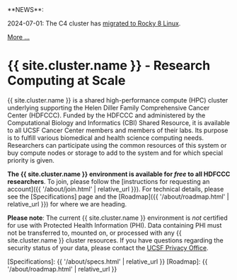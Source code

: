 <div class="alert alert-info" role="alert" markdown="1">
**NEWS**:<br/>

2024-07-01: The C4 cluster has [migrated to Rocky 8
Linux](/software/rocky-8-linux.html).<br>

<a href="{{ '/about/news.html' | relative_url }}">More ...</a>
</div>


# {{ site.cluster.name }} - Research Computing at Scale

{{ site.cluster.name }} is a shared high-performance compute (HPC)
cluster underlying supporting the Helen Diller Family Comprehensive
Cancer Center (HDFCCC). Funded by the HDFCCC and administered by the
Computational Biology and Informatics (CBI) Shared Resource, it is
available to all UCSF Cancer Center members and members of their
labs. Its purpose is to fulfill various biomedical and health science
computing needs.  Researchers can participate using the common
resources of this system or buy compute nodes or storage to add to the
system and for which special priority is given.

**The {{ site.cluster.name }} environment is available for _free_ to
all HDFCCC researchers**.  To join, please follow the [instructions
for requesting an account]({{ '/about/join.html' | relative_url }}).
For technical details, please see the [Specifications] page and the
[Roadmap]({{ '/about/roadmap.html' | relative_url }}) for where we are
heading.

**Please note**: The current {{ site.cluster.name }} environment is
*not* certified for use with Protected Health Information (PHI).  Data
containing PHI must not be transferred to, mounted on, or processed
with any {{ site.cluster.name }} cluster resources.  If you have
questions regarding the security status of your data, please contact
the [UCSF Privacy Office].


[UCSF Privacy Office]: https://hipaa.ucsf.edu/
[Specifications]: {{ '/about/specs.html' | relative_url }}
[Roadmap]: {{ '/about/roadmap.html' | relative_url }}
